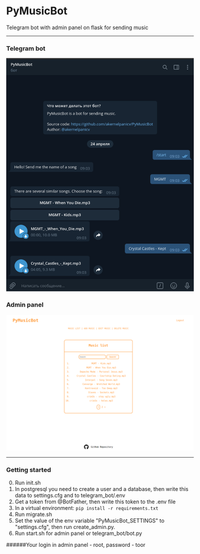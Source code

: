 # PyMusicBot

Telegram bot with admin panel on flask for sending music

---

### **Telegram bot**


![telegram bot](screens/telegram_bot.png)


### **Admin panel**


![admin panel](screens/admin_panel.png)

---


### **Getting started**

0. Run init.sh
1. In postgresql you need to create a user and a database, then write this data to settings.cfg and to telegram_bot/.env
2. Get a token from @BotFather, then write this token to the .env file
3. In a virtual environment: `pip install -r requirements.txt`
4. Run migrate.sh
5. Set the value of the env variable "PyMusicBot_SETTINGS" to "settings.cfg", then run create_admin.py.  
6. Run start.sh for admin panel or telegram_bot/bot.py

######Your login in admin panel - root, password - toor